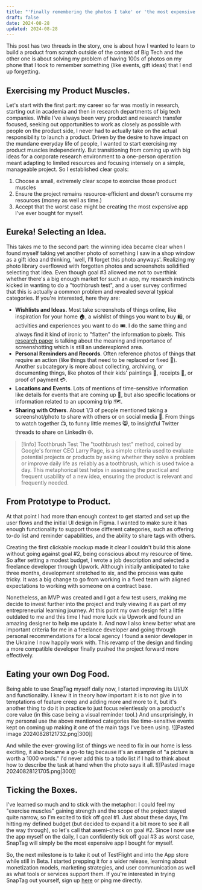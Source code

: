 ```yaml
---
title: "'Finally remembering the photos I take' or 'the most expensive app I ever bought.'"
draft: false
date: 2024-08-28
updated: 2024-08-28
---
```


This post has two threads in the story, one is about how I wanted to learn to build a product from scratch outside of the context of Big Tech and the other one is about solving my problem of having 100s of photos on my phone that I took to remember something (like events, gift ideas) that I end up forgetting.

## Exercising my Product Muscles.
Let's start with the first part: my career so far was mostly in research, starting out in academia and then in research departments of big tech companies. While I've always been very product and research transfer focused, seeking out opportunities to work as closely as possible with people on the product side, I never had to actually take on the actual responsibility to launch a product. Driven by the desire to have impact on the mundane everyday life of people, I wanted to start exercising my product muscles independently. But transitioning from coming up with big ideas for a corporate research environment to a one-person operation meant adapting to limited resources and focusing intensely on a simple, manageable project. So I established clear goals:
1. Choose a small, extremely clear scope to exercise those product muscles
2. Ensure the project remains resource-efficient and doesn't consume my resources (money as well as time.)
3. Accept that the worst case might be creating the most expensive app I've ever bought for myself.


## Eureka! Selecting an Idea.
This takes me to the second part: the winning idea became clear when I found myself taking yet another photo of something I saw in a shop window as a gift idea and thinking, 'well, I'll forget this photo anyways'. Realizing my photo library overflowed with forgotten photos and screenshots solidified selecting that idea. Even though goal #3 allowed me not to overthink whether there's a big enough market for such an app, my research instincts kicked in wanting to do a "toothbrush test", and a user survey confirmed that this is actually a common problem and revealed several typical categories. If you're interested, here they are: 
- **Wishlists and Ideas.** Most take screenshots of things online, like inspiration for your home 🏠, a wishlist of things you want to buy 🛍️, or activities and experiences you want to do 🎟️. I do the same thing and always find it kind of ironic to "flatten" the information to pixels. This [research paper](https://dl.acm.org/doi/abs/10.1145/3563657.3596067) is talking about the meaning and importance of screenshotting which is still an underexplored area.
- **Personal Reminders and Records**. Often reference photos of things that require an action (like things that need to be replaced or fixed 🔧). Another subcategory is more about collecting, archiving, or documenting things, like photos of their kids' paintings 🎨, receipts 🧾, or proof of payment 💳.
- **Locations and Events**. Lots of mentions of time-sensitive information like details for events that are coming up 📅, but also specific locations or information related to an upcoming trip 🗺️. 
- **Sharing with Others**. About 1/3 of people mentioned taking a screenshot/photo to share with others or on social media 📱. From things to watch together 📺, to funny little memes 😸, to insightful Twitter threads to share on LinkedIn 🌐. 


> [!info] Toothbrush Test
> The "toothbrush test" method, coined by Google's former CEO Larry Page, is a simple criteria used to evaluate potential projects or products by asking whether they solve a problem or improve daily life as reliably as a toothbrush, which is used twice a day. This metaphorical test helps in assessing the practical and frequent usability of a new idea, ensuring the product is relevant and frequently needed.

## From Prototype to Product.
At that point I had more than enough context to get started and set up the user flows and the initial UI design in Figma. I wanted to make sure it has enough functionality to support those different categories, such as offering to-do list and reminder capabilities, and the ability to share tags with others.

Creating the first clickable mockup made it clear I couldn't build this alone without going against goal #2, being conscious about my resource of time. So after setting a modest budget, I wrote a job description and selected a freelance developer through Upwork. Although initially anticipated to take three months, development stretched to six, and the process was quite tricky. It was a big change to go from working in a fixed team with aligned expectations to working with someone on a contract base.

Nonetheless, an MVP was created and I got a few test users, making me decide to invest further into the project and truly viewing it as part of my entrepreneurial learning journey. At this point my own design felt a little outdated to me and this time I had more luck via Upwork and found an amazing designer to help me update it. And now I also knew better what are important criteria for me in a freelance developer and going through personal recommendations for a local agency I found a senior developer in the Ukraine I now happily work with. This revamp of the design and finding a more compatible developer finally pushed the project forward more effectively.

## Eating your own Dog Food.
Being able to use SnapTag myself daily now, I started improving its UI/UX and functionality. I knew it in theory how important it is to not give in to temptations of feature creep and adding more and more to it, but it's another thing to do it in practice to just focus relentlessly on a product's core value (in this case being a visual reminder tool.) And unsurprisingly, in my personal use the above mentioned categories like time-sensitive events kept on coming up making it one of the main tags I've been using. 
![[Pasted image 20240828121732.png|300]]

And while the ever-growing list of things we need to fix in our home is less exciting, it also became a go-to tag because it's an example of "a picture is worth a 1000 words." I'd never add this to a todo list if I had to think about how to describe the task at hand when the photo says it all.
![[Pasted image 20240828121705.png|300]]

## Ticking the Boxes.
I've learned so much and to stick with the metaphor: I could feel my "exercise muscles" gaining strength and the scope of the project stayed quite narrow, so I'm excited to tick off goal #1. Just about these days, I'm hitting my defined budget (but decided to expand it a bit more to see it all the way through), so let's call that asemi-check on goal #2. Since I now use the app myself on the daily, I can confidently tick off goal #3 as worst case, SnapTag will simply be the most expensive app I bought for myself.

So, the next milestone is to take it out of TestFlight and into the App store while still in Beta. I started prepping it for a wider release, learning about monetization models, marketing strategies, and user communication as well as what tools or services support them. If you're interested in trying SnapTag out yourself, sign up [here](https://snaptagapp.com/) or ping me directly.








